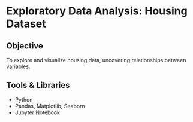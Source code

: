 # Exploratory Data Analysis: Housing Dataset

## Objective
To explore and visualize housing data, uncovering relationships between variables.

## Tools & Libraries
- Python
- Pandas, Matplotlib, Seaborn
- Jupyter Notebook

